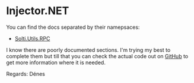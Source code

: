 # Injector.NET

You can find the docs separated by their namepsaces:
- [Solti.Utils.RPC](https://sholtee.github.io/rpc/doc/Solti.Utils.RPC.html )

I know there are poorly documented sections. I'm trying my best to complete them but till that you can check the actual code out on [GitHub](https://github.com/Sholtee/injector ) to get more information where it is needed.

Regards: Dénes